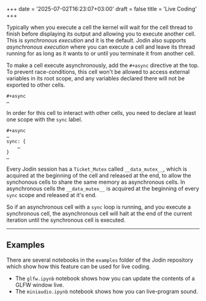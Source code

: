 +++
date = '2025-07-02T16:23:07+03:00'
draft = false
title = 'Live Coding'
+++

Typically when you execute a cell the kernel will wait for the cell thread to finish before displaying its output and allowing you to execute another cell. This is _synchronous execution_ and it is the default. Jodin also supports _asynchronous execution_ where you can execute a cell and leave its thread running for as long as it wants to or until you terminate it from another cell.

To make a cell execute asynchronously, add the `#+async` directive at the top. To prevent race-conditions, this cell won't be allowed to access external variables in its root scope, and any variables declared there will not be exported to other cells.

```
#+async
…
```

In order for this cell to interact with other cells, you need to declare at least one scope with the `sync` label.

```
#+async
…
sync: {
	…
}
…
```

Every Jodin session has a `Ticket_Mutex` called `__data_mutex__`, which is acquired at the beginning of the cell and released at the end, to allow the synchonous cells to share the same memory as asynchronous cells. In asynchronous cells the `__data_mutex__` is acquired at the beginning of every `sync` scope and released at it's end.

So if an asynchronous cell with a `sync` loop is running, and you execute a synchronous cell, the asynchronous cell will halt at the end of the current iteration until the synchronous cell is executed.

---

## Examples

There are several notebooks in the `examples` folder of the Jodin repository which show how this feature can be used for live coding.

- The `glfw.ipynb` notebook shows how you can update the contents of a GLFW window live.
- The `miniaudio.ipynb` notebook shows how you can live-program sound.
